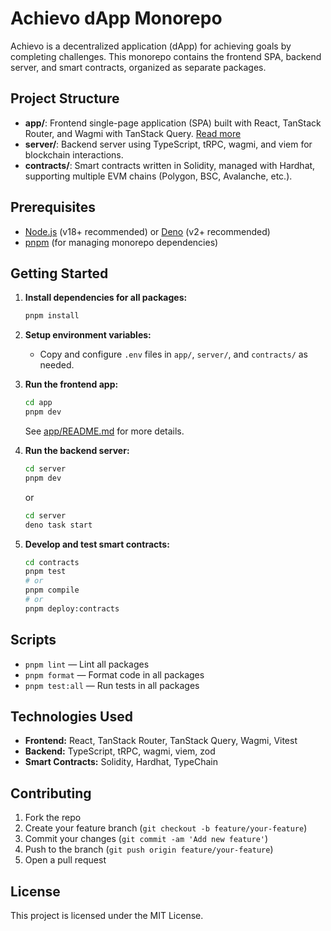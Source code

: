 # Achievo dApp Monorepo

Achievo is a decentralized application (dApp) for achieving goals by completing challenges. This monorepo contains the frontend SPA, backend server, and smart contracts, organized as separate packages.

## Project Structure

- **app/**: Frontend single-page application (SPA) built with React, TanStack Router, and Wagmi with TanStack Query. [Read more](./app/README.md)
- **server/**: Backend server using TypeScript, tRPC, wagmi, and viem for blockchain interactions.
- **contracts/**: Smart contracts written in Solidity, managed with Hardhat, supporting multiple EVM chains (Polygon, BSC, Avalanche, etc.).

## Prerequisites

- [Node.js](https://nodejs.org/) (v18+ recommended) or [Deno](https://deno.com/) (v2+ recommended)
- [pnpm](https://pnpm.io/) (for managing monorepo dependencies)

## Getting Started

1. **Install dependencies for all packages:**

   ```bash
   pnpm install
   ```

2. **Setup environment variables:**

   - Copy and configure `.env` files in `app/`, `server/`, and `contracts/` as needed.

3. **Run the frontend app:**

   ```bash
   cd app
   pnpm dev
   ```

   See [app/README.md](./app/README.md) for more details.

4. **Run the backend server:**

   ```bash
   cd server
   pnpm dev
   ```

   or

   ```bash
   cd server
   deno task start
   ```

5. **Develop and test smart contracts:**
   ```bash
   cd contracts
   pnpm test
   # or
   pnpm compile
   # or
   pnpm deploy:contracts
   ```

## Scripts

- `pnpm lint` — Lint all packages
- `pnpm format` — Format code in all packages
- `pnpm test:all` — Run tests in all packages

## Technologies Used

- **Frontend:** React, TanStack Router, TanStack Query, Wagmi, Vitest
- **Backend:** TypeScript, tRPC, wagmi, viem, zod
- **Smart Contracts:** Solidity, Hardhat, TypeChain

## Contributing

1. Fork the repo
2. Create your feature branch (`git checkout -b feature/your-feature`)
3. Commit your changes (`git commit -am 'Add new feature'`)
4. Push to the branch (`git push origin feature/your-feature`)
5. Open a pull request

## License

This project is licensed under the MIT License.
